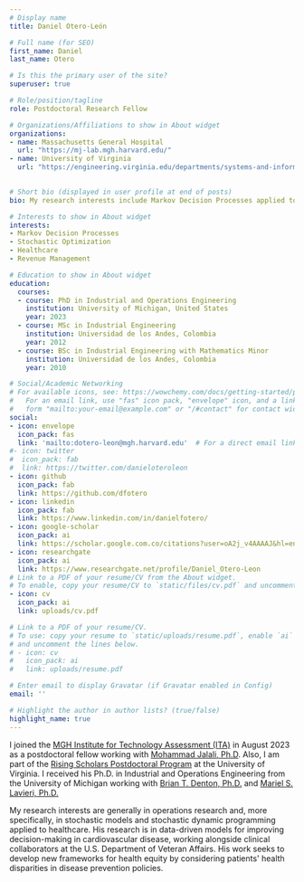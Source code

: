 ```yaml
---
# Display name
title: Daniel Otero-León

# Full name (for SEO)
first_name: Daniel
last_name: Otero

# Is this the primary user of the site?
superuser: true

# Role/position/tagline
role: Postdoctoral Research Fellow

# Organizations/Affiliations to show in About widget
organizations:
- name: Massachusetts General Hospital
  url: "https://mj-lab.mgh.harvard.edu/"
- name: University of Virginia
  url: "https://engineering.virginia.edu/departments/systems-and-information-engineering"
   

# Short bio (displayed in user profile at end of posts)
bio: My research interests include Markov Decision Processes applied to Healthcare and Revenue Management.

# Interests to show in About widget
interests:
- Markov Decision Processes
- Stochastic Optimization
- Healthcare
- Revenue Management

# Education to show in About widget
education:
  courses:
  - course: PhD in Industrial and Operations Engineering
    institution: University of Michigan, United States
    year: 2023
  - course: MSc in Industrial Engineering
    institution: Universidad de los Andes, Colombia
    year: 2012
  - course: BSc in Industrial Engineering with Mathematics Minor
    institution: Universidad de los Andes, Colombia
    year: 2010

# Social/Academic Networking
# For available icons, see: https://wowchemy.com/docs/getting-started/page-builder/#icons
#   For an email link, use "fas" icon pack, "envelope" icon, and a link in the
#   form "mailto:your-email@example.com" or "/#contact" for contact widget.
social:
- icon: envelope
  icon_pack: fas
  link: 'mailto:dotero-leon@mgh.harvard.edu'  # For a direct email link, use "mailto:test@example.org".
#- icon: twitter
#  icon_pack: fab
#  link: https://twitter.com/danieloteroleon
- icon: github
  icon_pack: fab
  link: https://github.com/dfotero
- icon: linkedin
  icon_pack: fab
  link: https://www.linkedin.com/in/danielfotero/
- icon: google-scholar
  icon_pack: ai
  link: https://scholar.google.com.co/citations?user=oA2j_v4AAAAJ&hl=en
- icon: researchgate
  icon_pack: ai
  link: https://www.researchgate.net/profile/Daniel_Otero-Leon
# Link to a PDF of your resume/CV from the About widget.
# To enable, copy your resume/CV to `static/files/cv.pdf` and uncomment the lines below.
- icon: cv
  icon_pack: ai
  link: uploads/cv.pdf

# Link to a PDF of your resume/CV.
# To use: copy your resume to `static/uploads/resume.pdf`, enable `ai` icons in `params.yaml`,
# and uncomment the lines below.
# - icon: cv
#   icon_pack: ai
#   link: uploads/resume.pdf

# Enter email to display Gravatar (if Gravatar enabled in Config)
email: ''

# Highlight the author in author lists? (true/false)
highlight_name: true
---
```


I joined the [MGH Institute for Technology Assessment (ITA)](https://www.mgh-ita.org/) in August 2023 as a postdoctoral fellow working with [Mohammad Jalali, Ph.D](https://mj-lab.mgh.harvard.edu/). Also, I am part of the [Rising Scholars Postdoctoral Program](https://engineering.virginia.edu/rising-scholars-postdoctoral-program) at the University of Virginia. I received his Ph.D. in Industrial and Operations Engineering from the University of Michigan working with [Brian T. Denton, Ph.D.](https://btdenton.engin.umich.edu/) and [Mariel S. Lavieri, Ph.D.](http://www-personal.umich.edu/~lavieri/)

My research interests are generally in operations research and, more specifically, in stochastic models and stochastic dynamic programming applied to healthcare. His research is in data-driven models for improving decision-making in cardiovascular disease, working alongside clinical collaborators at the U.S. Department of Veteran Affairs. His work seeks to develop new frameworks for health equity by considering patients' health disparities in disease prevention policies.

